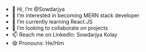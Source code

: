 - 👋 Hi, I’m @Sowdarjya
- 👀 I’m interested in becoming MERN stack developer
- 🌱 I’m currently learning React.JS
- 💞️ I’m looking to collaborate on projects
- 📫 Reach me on LinkedIn: Sowdarjya Kolay
- 😄 Pronouns: He/Him

<!---
Sowdarjya/Sowdarjya is a ✨ special ✨ repository because its `README.md` (this file) appears on your GitHub profile.
You can click the Preview link to take a look at your changes.
--->
